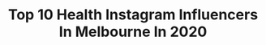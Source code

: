 ---
title: Top 10 Health Instagram Influencers In Melbourne In 2020
description: >-
  Find top health Instagram influencers in Melbourne in 2020. Most popular hashtags: #health #melbourne #photography #photoshoot.
platform: Instagram
profiles:
  - username: "khengomnom"
    fullname: >-
      K h e n g  ❥
    location: "Australia"
    followers: 10792
    engagement: 666
    commentsToLikes: 0.235187
    id: ck135q2472o1z0i193xaqcese
    verified: false
    hashtags: "#savehospo, #dominospizza, #influenceraus, #pizzatime"
  - username: "sarasidari"
    fullname: >-
      SARA SIDARI  ILLUSTRATOR
    location: "Australia"
    followers: 17522
    engagement: 84
    commentsToLikes: 0.086396
    id: ck5hgtxs84qgi0i11hfz8zl5w
    verified: false
    hashtags: "#line, #interiordesign, #australianlabradoodlesofinstagram, #baby"
  - username: "joannaipsaros"
    fullname: >-
      joanna ipsaros
    location: "Australia"
    followers: 10267
    engagement: 563
    commentsToLikes: 0.188308
    id: ck15rqywz999j0i196iwuffg3
    verified: false
    hashtags: "#makeup, #strong, #styleguide, #girlgym"
  - username: "marinetanyan"
    fullname: >-
      Marine Tan Yan
    location: "Australia"
    followers: 4181
    engagement: 862
    commentsToLikes: 0.292489
    id: ck6u3rpemzhuf0j711xzt6prp
    verified: false
    hashtags: "#stayhome, #pillowtalk, #fitspo, #sponsored"
  - username: "junclarekim"
    fullname: >-
      JUN | Fashion | Beauty | Home
    location: "Australia"
    followers: 3645
    engagement: 1949
    commentsToLikes: 0.278627
    id: ck8t85l9wj6tf0j7827j65yse
    verified: false
    hashtags: "#kmartau, #bpafree, #petitestyle, #candle"
  - username: "lanefotograf"
    fullname: >-
      Michelle Lancaster
    location: "Australia"
    followers: 37443
    engagement: 415
    commentsToLikes: 0.036363
    id: ck0tt2m3h0w180i19ubx5tc5w
    verified: false
    hashtags: "#author, #malebeauty, #virus, #girlnextdoor"
  - username: "y_tysonn"
    fullname: >-
      Jacob Tyson™🇪🇸ジェイコブ🃏
    location: "Australia"
    followers: 83696
    engagement: 412
    commentsToLikes: 0.086067
    id: ck14lov26vqwz0i19kurawqlg
    verified: false
    hashtags: "#styleforguys, #mensfashionteam, #menstreetstyle, #instalike"
  - username: "shontinarose"
    fullname: >-
      SHONTINA ROSE
    location: "Australia"
    followers: 212483
    engagement: 133
    commentsToLikes: 0.026445
    id: ck136bb5n5n6h0i190dr25hv6
    verified: false
    hashtags: "#home, #mbfwa, #solothestaple, #noosa"
  - username: "femmeplastic"
    fullname: >-
      Laura Du Vè
    location: "Australia"
    followers: 25807
    engagement: 291
    commentsToLikes: 0.034664
    id: ck0w2k7f4os6z0i19ivksb33t
    verified: false
    hashtags: "#clubkooky, #dontrushchallenge, #pride, #portaiture"
  - username: "matheuorchard"
    fullname: >-
      Matt Orchard
    location: "Australia"
    followers: 43197
    engagement: 153
    commentsToLikes: 0.046417
    id: ck6u843p9pbem0j710p1y1r8y
    verified: false
    hashtags: "#squats, #alltheabove, #legday, #lighting"
---
